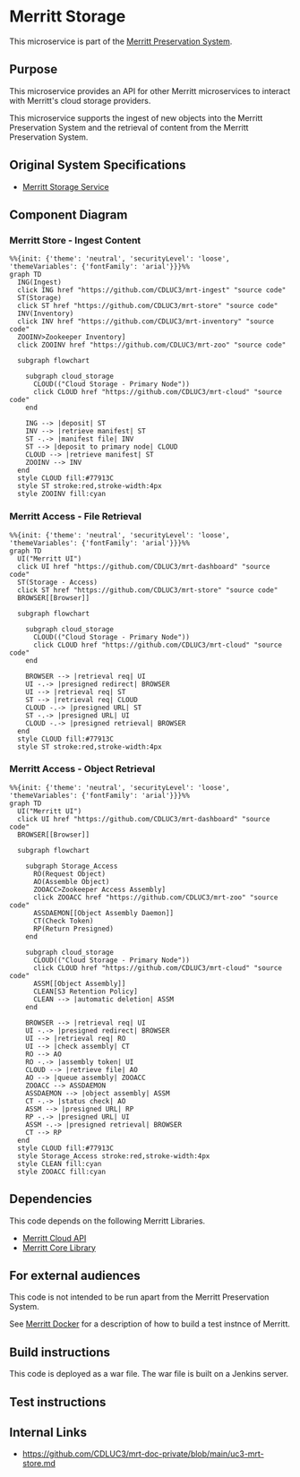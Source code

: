 # Merritt Storage

This microservice is part of the [Merritt Preservation System](https://github.com/CDLUC3/mrt-doc).

## Purpose

This microservice provides an API for other Merritt microservices to interact with Merritt's cloud storage providers.

This microservice supports the ingest of new objects into the Merritt Preservation System 
and the retrieval of content from the Merritt Preservation System.

## Original System Specifications
- [Merritt Storage Service](https://github.com/CDLUC3/mrt-doc/blob/main/doc/Merritt-storage-service-latest.pdf)

## Component Diagram

### Merritt Store - Ingest Content

```mermaid
%%{init: {'theme': 'neutral', 'securityLevel': 'loose', 'themeVariables': {'fontFamily': 'arial'}}}%%
graph TD
  ING(Ingest)
  click ING href "https://github.com/CDLUC3/mrt-ingest" "source code"
  ST(Storage)
  click ST href "https://github.com/CDLUC3/mrt-store" "source code"
  INV(Inventory)
  click INV href "https://github.com/CDLUC3/mrt-inventory" "source code"
  ZOOINV>Zookeeper Inventory]
  click ZOOINV href "https://github.com/CDLUC3/mrt-zoo" "source code"

  subgraph flowchart

    subgraph cloud_storage
      CLOUD(("Cloud Storage - Primary Node"))
      click CLOUD href "https://github.com/CDLUC3/mrt-cloud" "source code"
    end

    ING --> |deposit| ST
    INV --> |retrieve manifest| ST
    ST -.-> |manifest file| INV
    ST --> |deposit to primary node| CLOUD
    CLOUD --> |retrieve manifest| ST
    ZOOINV --> INV 
  end
  style CLOUD fill:#77913C
  style ST stroke:red,stroke-width:4px
  style ZOOINV fill:cyan
```

### Merritt Access - File Retrieval

```mermaid
%%{init: {'theme': 'neutral', 'securityLevel': 'loose', 'themeVariables': {'fontFamily': 'arial'}}}%%
graph TD
  UI("Merritt UI")
  click UI href "https://github.com/CDLUC3/mrt-dashboard" "source code"
  ST(Storage - Access)
  click ST href "https://github.com/CDLUC3/mrt-store" "source code"
  BROWSER[[Browser]]

  subgraph flowchart

    subgraph cloud_storage
      CLOUD(("Cloud Storage - Primary Node"))
      click CLOUD href "https://github.com/CDLUC3/mrt-cloud" "source code"
    end

    BROWSER --> |retrieval req| UI
    UI -.-> |presigned redirect| BROWSER
    UI --> |retrieval req| ST
    ST --> |retrieval req| CLOUD
    CLOUD -.-> |presigned URL| ST
    ST -.-> |presigned URL| UI
    CLOUD -.-> |presigned retrieval| BROWSER
  end
  style CLOUD fill:#77913C
  style ST stroke:red,stroke-width:4px
```

### Merritt Access - Object Retrieval

```mermaid
%%{init: {'theme': 'neutral', 'securityLevel': 'loose', 'themeVariables': {'fontFamily': 'arial'}}}%%
graph TD
  UI("Merritt UI")
  click UI href "https://github.com/CDLUC3/mrt-dashboard" "source code"
  BROWSER[[Browser]]

  subgraph flowchart
 
    subgraph Storage_Access
      RO(Request Object)
      AO(Assemble Object)
      ZOOACC>Zookeeper Access Assembly]
      click ZOOACC href "https://github.com/CDLUC3/mrt-zoo" "source code"
      ASSDAEMON[[Object Assembly Daemon]]
      CT(Check Token)
      RP(Return Presigned)
    end
 
    subgraph cloud_storage
      CLOUD(("Cloud Storage - Primary Node"))
      click CLOUD href "https://github.com/CDLUC3/mrt-cloud" "source code"
      ASSM[[Object Assembly]]
      CLEAN[S3 Retention Policy]
      CLEAN --> |automatic deletion| ASSM
    end

    BROWSER --> |retrieval req| UI
    UI -.-> |presigned redirect| BROWSER
    UI --> |retrieval req| RO
    UI --> |check assembly| CT
    RO --> AO
    RO -.-> |assembly token| UI
    CLOUD --> |retrieve file| AO
    AO --> |queue assembly| ZOOACC
    ZOOACC --> ASSDAEMON
    ASSDAEMON --> |object assembly| ASSM
    CT -.-> |status check| AO
    ASSM --> |presigned URL| RP
    RP -.-> |presigned URL| UI
    ASSM -.-> |presigned retrieval| BROWSER
    CT --> RP
  end
  style CLOUD fill:#77913C
  style Storage_Access stroke:red,stroke-width:4px
  style CLEAN fill:cyan
  style ZOOACC fill:cyan
```

## Dependencies

This code depends on the following Merritt Libraries.
- [Merritt Cloud API](https://github.com/CDLUC3/mrt-cloud)
- [Merritt Core Library](https://github.com/CDLUC3/mrt-core2)

## For external audiences
This code is not intended to be run apart from the Merritt Preservation System.

See [Merritt Docker](https://github.com/CDLUC3/merritt-docker) for a description of how to build a test instnce of Merritt.

## Build instructions
This code is deployed as a war file. The war file is built on a Jenkins server.

## Test instructions

## Internal Links
- https://github.com/CDLUC3/mrt-doc-private/blob/main/uc3-mrt-store.md
